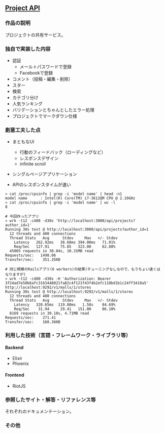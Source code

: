 ## [Project API](https://projare.herokuapp.com/)

### 作品の説明

プロジェクトの共有サービス。

### 独自で実装した内容

  * 認証
      * メール＋パスワードで登録
      * Facebookで登録
  * コメント（投稿・編集・削除）
  * スター
  * 検索
  * カテゴリ分け
  * 人気ランキング
  * バリデーションとちゃんとしたエラー処理
  * プロジェクトでマークダウン仕様


### 創意工夫した点

* まともなUI
    * 行動のフィードバック（ローディングなど）
    * レスポンスデザイン
    * infinite scroll

* シングルページアプリケーション

* APIのレスポンスタイムが速い

```
» cat /proc/cpuinfo | grep -i 'model name' | head -n1
model name      : Intel(R) Core(TM) i7-3612QM CPU @ 2.10GHz
» cat /proc/cpuinfo | grep -i 'model name' | wc -l
8

# 今回作ったアプリ
» wrk -t12 -c400 -d30s 'http://localhost:3000/api/projects?author_id=1'
Running 30s test @ http://localhost:3000/api/projects?author_id=1
  12 threads and 400 connections
  Thread Stats   Avg      Stdev     Max   +/- Stdev
    Latency   262.92ms   38.68ms 394.00ms   71.01%
    Req/Sec   127.91     75.85   323.00     62.80%
  45005 requests in 30.04s, 10.31MB read
Requests/sec:   1498.06
Transfer/sec:    351.35KB

# 同じ規模のRailsアプリ(6 workers)の結果(チューニングなしなので、もうちょい速くはなりますが)
» wrk -t12 -c400 -d30s -H 'Authorization: Bearer 3f24ad7e50b6afc3163448021fa82c4f121f43f4b2efc110bd1b1c24ff3410a5' http://localhost:9292/v1/malls/1/stores
Running 30s test @ http://localhost:9292/v1/malls/1/stores
  12 threads and 400 connections
  Thread Stats   Avg      Stdev     Max   +/- Stdev
    Latency   328.65ms  119.80ms   1.58s    84.69%
    Req/Sec    31.94     29.41   151.00     86.10%
  8169 requests in 30.10s, 4.71MB read
Requests/sec:    271.41
Transfer/sec:    160.36KB
```

### 利用した技術（言語・フレームワーク・ライブラリ等）

#### Backend

  * Elixir
  * Phoenix

#### Frontend

  * RiotJS

### 参照したサイト・解答・リファレンス等

それぞれのドキュメンテーション。

### その他
